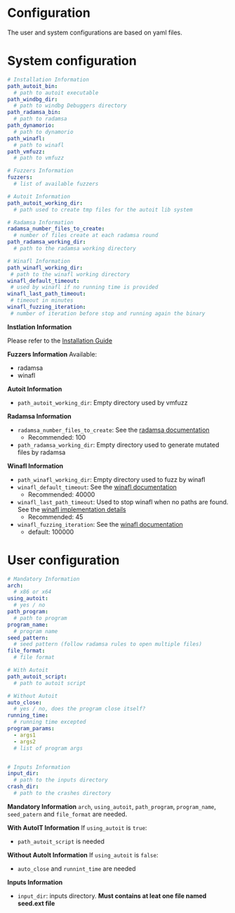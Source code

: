 Configuration
=====================================

The user and system configurations are based on yaml files.

System configuration
=====================

```yaml
# Installation Information
path_autoit_bin:
  # path to autoit executable
path_windbg_dir:
  # path to windbg Debuggers directory
path_radamsa_bin:
  # path to radamsa
path_dynamorio:
  # path to dynamorio
path_winafl:
  # path to winafl 
path_vmfuzz:
  # path to vmfuzz

# Fuzzers Information
fuzzers:
  # list of available fuzzers

# Autoit Information
path_autoit_working_dir:
  # path used to create tmp files for the autoit lib system

# Radamsa Information
radamsa_number_files_to_create:
  # number of files create at each radamsa round
path_radamsa_working_dir:
  # path to the radamsa working directory

# Winafl Information
path_winafl_working_dir:
 # path to the winafl working directory
winafl_default_timeout:
 # used by winafl if no running time is provided
winafl_last_path_timeout:
 # timeout in minutes
winafl_fuzzing_iteration:
 # number of iteration before stop and running again the binary
```

**Instlation Information**

Please refer to the [Installation Guide](../Install.md)

**Fuzzers Information**
Available:
- radamsa
- winafl

**Autoit Information**
- `path_autoit_working_dir`: Empty directory used by vmfuzz

**Radamsa Information**
- `radamsa_number_files_to_create`: See the [radamsa documentation](
)
    - Recommended: 100
- `path_radamsa_working_dir`: Empty directory used to generate mutated files by radamsa

**Winafl Information**
- `path_winafl_working_dir`:  Empty directory used to fuzz by winafl 
- `winafl_default_timeout`: See the [winafl documentation](https://github.com/ivanfratric/winafl)
    - Recommended: 40000
- `winafl_last_path_timeout`: Used to stop winafl when no paths are found. See the [winafl implementation details](fuzzers/winafl#winafl-implementation-details)
    - Recommended: 45
- `winafl_fuzzing_iteration`: See the [winafl documentation](https://github.com/ivanfratric/winafl)
    - default: 100000 

User configuration
==================

```yaml
# Mandatory Information
arch:
  # x86 or x64
using_autoit:
  # yes / no
path_program: 
  # path to program  
program_name:
  # program name 
seed_pattern:
  # seed pattern (follow radamsa rules to open multiple files)
file_format:
  # file format

# With Autoit
path_autoit_script:
  # path to autoit script

# Without Autoit
auto_close:
  # yes / no, does the program close itself?
running_time:
  # running time excepted
program_params:
  - args1
  - args2
  # list of program args


# Inputs Information
input_dir:
  # path to the inputs directory
crash_dir:
  # path to the crashes directory
```
**Mandatory Information**
`arch`, `using_autoit`, `path_program`, `program_name`, `seed_patern` and `file_format` are needed.

**With AutoIT Information**
If `using_autoit` is `true`:
- `path_autoit_script` is needed

**Without AutoIt Information**
If `using_autoit` is `false`:
-  `auto_close` and `runnint_time` are needed

**Inputs Information**
- `input_dir`: inputs directory. **Must contains at leat one file named seed.ext file**
